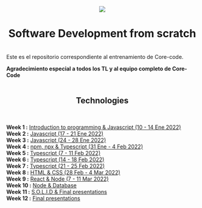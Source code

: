 <p align="center">
   <a href="https://www.core-code.io/">
      <img src="https://uploads-ssl.webflow.com/5eb2f56932c3562feab232e3/5f73550d00249e7e96c9f3de_Logo.png"/>
   </a>
</p>
<h1 align="center">Software Development from scratch</h1>
<br>
Este es el repositorio correspondiente al entrenamiento de Core-code.  

**Agradecimiento especial a todos los TL y al equipo completo de Core-Code**
<br>
<br>
<h2 align="center">Technologies</h2>
<br>

**Week 1 :** [Introduction to programming & Javascript (10 - 14 Ene 2022)](Week%201)  
**Week 2 :** [Javascript (17 - 21 Ene 2022)](Week%202)  
**Week 3 :** [Javascript (24 - 28 Ene 2022)](Week%203)  
**Week 4 :** [npm, npx & Typescript (31 Ene - 4 Feb 2022)](Week%204)  
**Week 5 :** [Typescript (7 - 11 Feb 2022)](Week%205)  
**Week 6 :** [Typescript (14 - 18 Feb 2022)](Week%206)  
**Week 7 :** [Typescript (21 - 25 Feb 2022)](Week%207)  
**Week 8 :** [HTML & CSS (28 Feb - 4 Mar 2022)](Week%208)  
**Week 9 :** [React & Node (7 - 11 Mar 2022)](#)  
**Week 10 :** [Node & Database](#)  
**Week 11 :** [S.O.L.I.D & Final presentations](#)  
**Week 12 :** [Final presentations](#)
